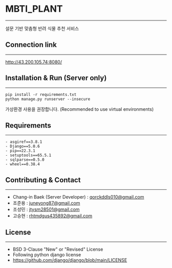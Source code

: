# MBTI_PLANT

---

설문 기반 맞춤형 반려 식물 추천 서비스

## Connection link

---
<http://43.200.105.74:8080/>

## Installation & Run (Server only)

---
```commandline
pip install -r requirements.txt
python manage.py runserver --insecure
```
가상환경 사용을 권장합니다.
(Recommended to use virtual environments)

## Requirements

---
```
- asgiref==3.8.1
- Django==5.0.6
- pip==22.3.1
- setuptools==65.5.1
- sqlparse==0.5.0
- wheel==0.38.4
```


## Contributing & Contact

---
- Chang-in Baek (Server Developer) : qorckddls010@gmail.com
- 조준용 : juneyong87@gmail.com
- 조성민 : jtysm28501@gmail.com
- 고승현 : rhtmdgus435892@gmail.com


## License

---
- BSD 3-Clause "New" or "Revised" License
- Following python django license
- <https://github.com/django/django/blob/main/LICENSE>
